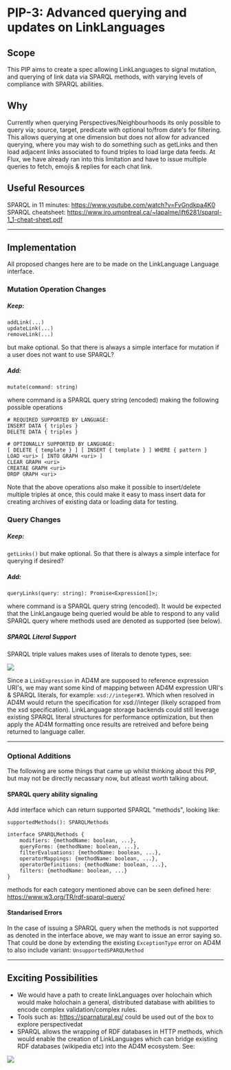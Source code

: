 # PIP-3: Advanced querying and updates on LinkLanguages

## Scope
This PIP aims to create a spec allowing LinkLanguages to signal mutation, and querying of link data via SPARQL methods, with varying levels of compliance with SPARQL abilities.

## Why
Currently when querying Perspectives/Neighbourhoods its only possible to query via; source, target, predicate with optional to/from date's for filtering. This allows querying at one dimension but does not allow for advanced querying, where you may wish to do something such as getLinks and then load adjacent links associated to found triples to load large data feeds. At Flux, we have already ran into this limitation and have to issue multiple queries to fetch, emojis & replies for each chat link. 

## Useful Resources

SPARQL in 11 minutes: https://www.youtube.com/watch?v=FvGndkpa4K0
SPARQL cheatsheet: https://www.iro.umontreal.ca/~lapalme/ift6281/sparql-1_1-cheat-sheet.pdf

---

## Implementation

All proposed changes here are to be made on the LinkLanguage Language interface.

### Mutation Operation Changes
##### Keep:
```
addLink(...)
updateLink(...)
removeLink(...)
```

but make optional. So that there is always a simple interface for mutation if a user does not want to use SPARQL?

##### Add:

```
mutate(command: string)
```

where command is a SPARQL query string (encoded) making the following possible operations

```
# REQUIRED SUPPORTED BY LANGUAGE:
INSERT DATA { triples }
DELETE DATA { triples }

# OPTIONALLY SUPPORTED BY LANGUAGE:
[ DELETE { template } ] [ INSERT { template } ] WHERE { pattern }
LOAD <uri> [ INTO GRAPH <uri> ]
CLEAR GRAPH <uri>
CREATAE GRAPH <uri>
DROP GRAPH <uri>
```

Note that the above operations also make it possible to insert/delete multiple triples at once, this could make it easy to mass insert data for creating archives of existing data or loading data for testing.

### Query Changes

##### Keep:

`getLinks()` but make optional. So that there is always a simple interface for querying if desired?

##### Add:
```
queryLinks(query: string): Promise<Expression[]>;
```

where command is a SPARQL query string (encoded). It would be expected that the LinkLangauge being queried would be able to respond to any valid SPARQL query where methods used are denoted as supported (see below).

##### SPARQL Literal Support

SPARQL triple values makes uses of literals to denote types, see:

![](https://i.imgur.com/YkjEGdu.png)

Since a `LinkExpression` in AD4M are supposed to reference expression URI's, we may want some kind of mapping between AD4M expression URI's & SPARQL literals, for example: `xsd://integer#3`. Which when resolved in AD4M would return the specification for xsd://integer (likely scrapped from the xsd specification). LinkLanguage storage backends could still leverage existing SPARQL literal structures for performance optimization, but then apply the AD4M formatting once results are retreived and before being returned to language caller.

---

### Optional Additions

The following are some things that came up whilst thinking about this PIP, but may not be directly necassary now, but atleast worth talking about.

#### SPARQL query ability signaling
Add interface which can return supported SPARQL "methods", looking like:

```
supportedMethods(): SPARQLMethods

interface SPARQLMethods {
    modifiers: {methodName: boolean, ...},
    queryForms: {methodName: boolean, ...},
    filterEvaluations: {methodName: boolean, ...},
    operatorMappings: {methodName: boolean, ...},
    operatorDefinitions: {methodName: boolean, ...},
    filters: {methodName: boolean, ...}
}
```
methods for each category mentioned above can be seen defined here: 
https://www.w3.org/TR/rdf-sparql-query/

#### Standarised Errors

In the case of issuing a SPARQL query when the methods is not supported as denoted in the interface above, we may want to issue an error saying so. That could be done by extending the existing `ExceptionType` error on AD4M to also include variant: `UnsupportedSPARQLMethod`

---

## Exciting Possibilities

- We would have a path to create linkLanguages over holochain which would make holochain a general, distributed database with abilities to encode complex validation/complex rules.
- Tools such as: https://sparnatural.eu/ could be used out of the box to explore perspectivedat
- SPARQL allows the wrapping of RDF databases in HTTP methods, which would enable the creation of LinkLanguages which can bridge existing RDF databases (wikipedia etc) into the AD4M ecosystem. See:

![](https://i.imgur.com/wrhkmH7.png)

